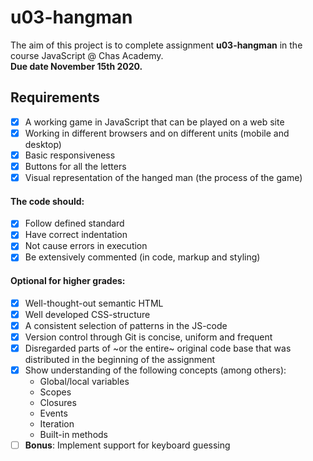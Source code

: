 # u03-hangman

The aim of this project is to complete assignment **u03-hangman** in the course JavaScript @ Chas Academy.  
**Due date November 15th 2020.**

## Requirements

- [x] A working game in JavaScript that can be played on a web site
- [x] Working in different browsers and on different units (mobile and desktop)
- [x] Basic responsiveness
- [x] Buttons for all the letters
- [x] Visual representation of the hanged man (the process of the game)

#### The code should:
- [x] Follow defined standard
- [x] Have correct indentation
- [x] Not cause errors in execution
- [x] Be extensively commented (in code, markup and styling)

#### Optional for higher grades:
- [x] Well-thought-out semantic HTML
- [x] Well developed CSS-structure
- [x] A consistent selection of patterns in the JS-code
- [x] Version control through Git is concise, uniform and frequent
- [x] Disregarded parts of ~or the entire~ original code base that was distributed in the beginning of the assignment
- [x] Show understanding of the following concepts (among others):
    - Global/local variables
    - Scopes
    - Closures
    - Events
    - Iteration
    - Built-in methods
- [ ] **Bonus**: Implement support for keyboard guessing
